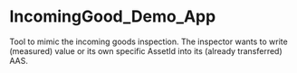# IncomingGood_Demo_App
Tool  to mimic the incoming goods inspection. The inspector wants to write (measured) value or its own specific AssetId into its (already transferred) AAS.
